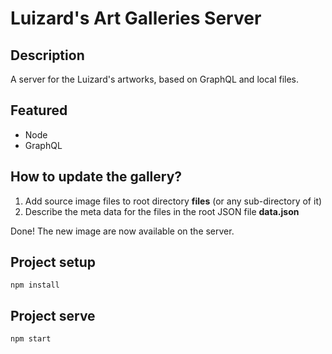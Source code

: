 # Luizard's Art Galleries Server

## Description
A server for the Luizard's artworks, based on GraphQL and local files.

## Featured
+ Node
+ GraphQL

## How to update the gallery?
1) Add source image files to root directory **files** (or any sub-directory of it)
2) Describe the meta data for the files in the root JSON file **data.json**

Done! The new image are now available on the server.

## Project setup
```
npm install
```

## Project serve
```
npm start
```